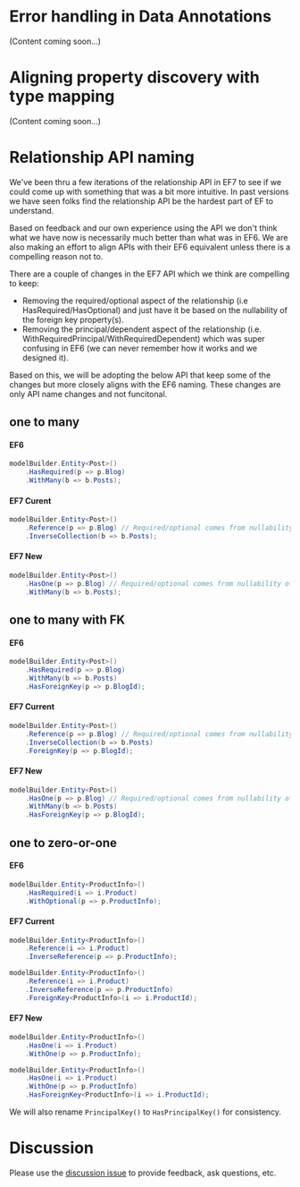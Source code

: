 # Error handling in Data Annotations

(Content coming soon...)

# Aligning property discovery with type mapping

(Content coming soon...)

# Relationship API naming

We've been thru a few iterations of the relationship API in EF7 to see if we could come up with something that was a bit more intuitive. In past versions we have seen folks find the relationship API be the hardest part of EF to understand.

Based on feedback and our own experience using the API we don't think what we have now is necessarily much better than what was in EF6. We are also making an effort to align APIs with their EF6 equivalent unless there is a compelling reason not to.

There are a couple of changes in the EF7 API which we think are compelling to keep:
* Removing the required/optional aspect of the relationship (i.e HasRequired/HasOptional) and just have it be based on the nullability of the foreign key property(s).
* Removing the principal/dependent aspect of the relationship (i.e. WithRequiredPrincipal/WithRequiredDependent) which was super confusing in EF6 (we can never remember how it works and we designed it).

Based on this, we will be adopting the below API that keep some of the changes but more closely aligns with the EF6 naming. These changes are only API name changes and not funcitonal.

## one to many

#### EF6
``` c#
modelBuilder.Entity<Post>()
    .HasRequired(p => p.Blog)
    .WithMany(b => b.Posts);
```

#### EF7 Curent
``` c#
modelBuilder.Entity<Post>()
    .Reference(p => p.Blog) // Required/optional comes from nullability of FK
    .InverseCollection(b => b.Posts);
```

#### EF7 New
``` c#
modelBuilder.Entity<Post>()
    .HasOne(p => p.Blog) // Required/optional comes from nullability of FK
    .WithMany(b => b.Posts);
```

## one to many with FK

#### EF6
``` c#
modelBuilder.Entity<Post>()
    .HasRequired(p => p.Blog)
    .WithMany(b => b.Posts)
    .HasForeignKey(p => p.BlogId);
```

#### EF7 Current
``` c#
modelBuilder.Entity<Post>()
    .Reference(p => p.Blog) // Required/optional comes from nullability of FK
    .InverseCollection(b => b.Posts)
    .ForeignKey(p => p.BlogId);
```

#### EF7 New
``` c#
modelBuilder.Entity<Post>()
    .HasOne(p => p.Blog) // Required/optional comes from nullability of FK
    .WithMany(b => b.Posts)
    .HasForeignKey(p => p.BlogId);
```

## one to zero-or-one

#### EF6
``` c#
modelBuilder.Entity<ProductInfo>()
    .HasRequired(i => i.Product)
    .WithOptional(p => p.ProductInfo);
```

#### EF7 Current
``` c#
modelBuilder.Entity<ProductInfo>()
    .Reference(i => i.Product)
    .InverseReference(p => p.ProductInfo);
```

``` c#
modelBuilder.Entity<ProductInfo>()
    .Reference(i => i.Product)
    .InverseReference(p => p.ProductInfo)
    .ForeignKey<ProductInfo>(i => i.ProductId);
```

#### EF7 New
``` c#
modelBuilder.Entity<ProductInfo>()
    .HasOne(i => i.Product)
    .WithOne(p => p.ProductInfo);
```

``` c#
modelBuilder.Entity<ProductInfo>()
    .HasOne(i => i.Product)
    .WithOne(p => p.ProductInfo)
    .HasForeignKey<ProductInfo>(i => i.ProductId);
```

We will also rename `PrincipalKey()` to `HasPrincipalKey()` for consistency.


# Discussion

Please use the [discussion issue](https://github.com/aspnet/EntityFramework/issues/2899) to provide feedback, ask questions, etc.
